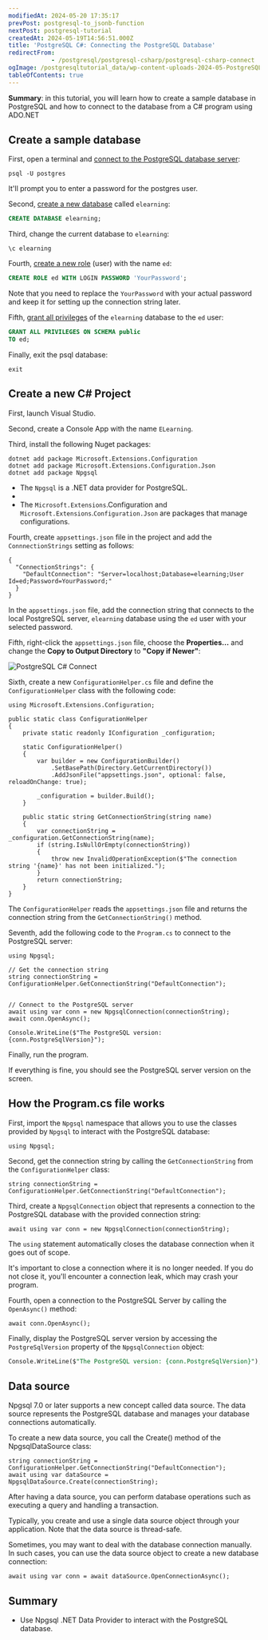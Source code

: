 ```yaml
---
modifiedAt: 2024-05-20 17:35:17
prevPost: postgresql-to_jsonb-function
nextPost: postgresql-tutorial
createdAt: 2024-05-19T14:56:51.000Z
title: 'PostgreSQL C#: Connecting the PostgreSQL Database'
redirectFrom: 
            - /postgresql/postgresql-csharp/postgresql-csharp-connect
ogImage: /postgresqltutorial_data/wp-content-uploads-2024-05-PostgreSQL-C-Connect.png
tableOfContents: true
---
```



**Summary**: in this tutorial, you will learn how to create a sample database in PostgreSQL and how to connect to the database from a C# program using ADO.NET

## Create a sample database

First, open a terminal and [connect to the PostgreSQL database server](/postgresql/postgresql-getting-started/connect-to-postgresql-database):

```
psql -U postgres
```

It'll prompt you to enter a password for the postgres user.

Second, [create a new database](/postgresql/postgresql-administration/postgresql-create-database) called `elearning`:

```sql
CREATE DATABASE elearning;
```

Third, change the current database to `elearning`:

```
\c elearning
```

Fourth, [create a new role](/postgresql/postgresql-administration/postgresql-roles) (user) with the name `ed`:

```sql
CREATE ROLE ed WITH LOGIN PASSWORD 'YourPassword';
```

Note that you need to replace the `YourPassword` with your actual password and keep it for setting up the connection string later.

Fifth, [grant all privileges](/postgresql/postgresql-administration/postgresql-grant) of the `elearning` database to the `ed` user:

```sql
GRANT ALL PRIVILEGES ON SCHEMA public
TO ed;
```

Finally, exit the psql database:

```
exit
```

## Create a new C# Project

First, launch Visual Studio.

Second, create a Console App with the name `ELearning`.

Third, install the following Nuget packages:

```
dotnet add package Microsoft.Extensions.Configuration
dotnet add package Microsoft.Extensions.Configuration.Json
dotnet add package Npgsql
```

- The `Npgsql` is a .NET data provider for PostgreSQL.
-
- The `Microsoft.Extensions`.Configuration and `Microsoft.Extensions`.`Configuration.Json` are packages that manage configurations.

Fourth, create `appsettings.json` file in the project and add the `ConnnectionStrings` setting as follows:

```
{
  "ConnectionStrings": {
    "DefaultConnection": "Server=localhost;Database=elearning;User Id=ed;Password=YourPassword;"
  }
}
```

In the `appsettings.json` file, add the connection string that connects to the local PostgreSQL server, `elearning` database using the `ed` user with your selected password.

Fifth, right-click the `appsettings.json` file, choose the **Properties...** and change the **Copy to Output Directory** to **"Copy if Newer"**:

![PostgreSQL C# Connect](/postgresqltutorial_data/wp-content-uploads-2024-05-PostgreSQL-C-Connect.png)

Sixth, create a new `ConfigurationHelper.cs` file and define the `ConfigurationHelper` class with the following code:

```
using Microsoft.Extensions.Configuration;

public static class ConfigurationHelper
{
    private static readonly IConfiguration _configuration;

    static ConfigurationHelper()
    {
        var builder = new ConfigurationBuilder()
            .SetBasePath(Directory.GetCurrentDirectory())
            .AddJsonFile("appsettings.json", optional: false, reloadOnChange: true);

        _configuration = builder.Build();
    }

    public static string GetConnectionString(string name)
    {
        var connectionString = _configuration.GetConnectionString(name);
        if (string.IsNullOrEmpty(connectionString))
        {
            throw new InvalidOperationException($"The connection string '{name}' has not been initialized.");
        }
        return connectionString;
    }
}
```

The `ConfigurationHelper` reads the `appsettings.json` file and returns the connection string from the `GetConnectionString()` method.

Seventh, add the following code to the `Program.cs` to connect to the PostgreSQL server:

```
using Npgsql;

// Get the connection string
string connectionString = ConfigurationHelper.GetConnectionString("DefaultConnection");


// Connect to the PostgreSQL server
await using var conn = new NpgsqlConnection(connectionString);
await conn.OpenAsync();

Console.WriteLine($"The PostgreSQL version: {conn.PostgreSqlVersion}");
```

Finally, run the program.

If everything is fine, you should see the PostgreSQL server version on the screen.

## How the Program.cs file works

First, import the `Npgsql` namespace that allows you to use the classes provided by `Npgsql` to interact with the PostgreSQL database:

```
using Npgsql;
```

Second, get the connection string by calling the `GetConnectionString` from the `ConfigurationHelper` class:

```
string connectionString = ConfigurationHelper.GetConnectionString("DefaultConnection");
```

Third, create a `NpgsqlConnection` object that represents a connection to the PostgreSQL database with the provided connection string:

```
await using var conn = new NpgsqlConnection(connectionString);
```

The `using` statement automatically closes the database connection when it goes out of scope.

It's important to close a connection where it is no longer needed. If you do not close it, you'll encounter a connection leak, which may crash your program.

Fourth, open a connection to the PostgreSQL Server by calling the `OpenAsync()` method:

```
await conn.OpenAsync();
```

Finally, display the PostgreSQL server version by accessing the `PostgreSqlVersion` property of the `NpgsqlConnection` object:

```sql
Console.WriteLine($"The PostgreSQL version: {conn.PostgreSqlVersion}");
```

## Data source

Npgsql 7.0 or later supports a new concept called data source. The data source represents the PostgreSQL database and manages your database connections automatically.

To create a new data source, you call the Create() method of the NpgsqlDataSource class:

```
string connectionString = ConfigurationHelper.GetConnectionString("DefaultConnection");
await using var dataSource = NpgsqlDataSource.Create(connectionString);
```

After having a data source, you can perform database operations such as executing a query and handling a transaction.

Typically, you create and use a single data source object through your application. Note that the data source is thread-safe.

Sometimes, you may want to deal with the database connection manually. In such cases, you can use the data source object to create a new database connection:

```
await using var conn = await dataSource.OpenConnectionAsync();
```

## Summary

- Use Npgsql .NET Data Provider to interact with the PostgreSQL database.
